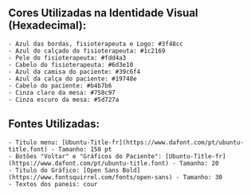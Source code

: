 ## Cores Utilizadas na Identidade Visual (Hexadecimal):
	- Azul das bordas, fisioterapeuta e Logo: #3f48cc
	- Azul do calçado do fisioterapeuta: #1c2169
	- Pele do fisioterapeuta: #fdd4a3
	- Cabelo do fisioterapeuta: #6d3e10
	- Azul da camisa do paciente: #39c6f4
	- Azul da calça do paciente: #19748e
	- Cabelo do paciente: #b4b7b6
	- Cinza claro da mesa: #758c97
	- Cinza escuro da mesa: #5d727a

## Fontes Utilizadas:
	- Titulo menu: [Ubuntu-Title-fr](https://www.dafont.com/pt/ubuntu-title.font) - Tamanho: 150 pt
	- Botões "Voltar" e "Gráficos do Paciente": [Ubuntu-Title-fr](https://www.dafont.com/pt/ubuntu-title.font) - Tamanho: 20
	- Titulo do Gráfico: [Open Sans Bold](https://www.fontsquirrel.com/fonts/open-sans) - Tamanho: 30
	- Textos dos paneis: cour
